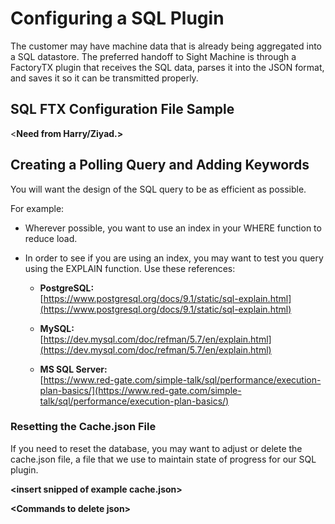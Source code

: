 # Configuring a SQL Plugin

The customer may have machine data that is already being aggregated into a SQL datastore. The preferred handoff to Sight Machine is through a FactoryTX plugin that receives the SQL data, parses it into the JSON format, and saves it so it can be transmitted properly.

## SQL FTX Configuration File Sample

&lt;**Need from Harry/Ziyad.&gt;**

## Creating a Polling Query and Adding Keywords

You will want the design of the SQL query to be as efficient as possible.

For example:

* Wherever possible, you want to use an index in your WHERE function to reduce load.

* In order to see if you are using an index, you may want to test you query using the EXPLAIN function. Use these references:

  * **PostgreSQL:**  
    [https://www.postgresql.org/docs/9.1/static/sql-explain.html](https://www.postgresql.org/docs/9.1/static/sql-explain.html)

  * **MySQL:**  
    [https://dev.mysql.com/doc/refman/5.7/en/explain.html](https://dev.mysql.com/doc/refman/5.7/en/explain.html)

  * **MS SQL Server:**  
    [https://www.red-gate.com/simple-talk/sql/performance/execution-plan-basics/](https://www.red-gate.com/simple-talk/sql/performance/execution-plan-basics/)

### Resetting the Cache.json File

If you need to reset the database, you may want to adjust or delete the cache.json file, a file that we use to maintain state of progress for our SQL plugin.

**&lt;insert snipped of example cache.json&gt;**

**&lt;Commands to delete json&gt;**

